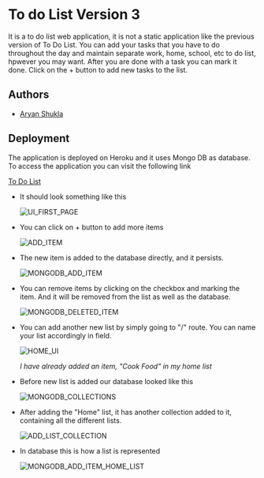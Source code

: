 
# To do List Version 3

It is a to do list web application, it is not a static application like the previous version of To Do List.
You can add your tasks that you have to do throughout the day and maintain separate work, home, school, etc to do list, hpwever you may want.
After you are done with a task you can mark it done. Click on the + button to add new tasks to the list.


## Authors

- [Aryan Shukla](https://www.github.com/aryannewyork)


## Deployment

The application is deployed on Heroku and it uses Mongo DB as database.
To access the application you can visit the following link

[To Do List](https://aqueous-meadow-94570.herokuapp.com/)

- It should look something like this

  ![UI_FIRST_PAGE](https://user-images.githubusercontent.com/79625246/175826217-4a2b667a-e3ec-4754-85cb-294ac34925a1.jpg)

- You can click on + button to add more items

  ![ADD_ITEM](https://user-images.githubusercontent.com/79625246/175826221-10babf4f-3e5b-4d49-be55-541f050f37b2.jpg)

- The new item is added to the database directly, and it persists.

  ![MONGODB_ADD_ITEM](https://user-images.githubusercontent.com/79625246/175826226-5135312e-8e8f-414a-b99b-730a627afe99.jpg)

- You can remove items by clicking on the checkbox and marking the item. And it will be removed from the list as well as the database.

  ![MONGODB_DELETED_ITEM](https://user-images.githubusercontent.com/79625246/175826216-7b7a9f45-d7bd-4625-8fc8-da6e0c92592c.jpg)

- You can add another new list by simply going to "/<ListName>" route. You can name your list accordingly in <ListName> field.

  ![HOME_UI](https://user-images.githubusercontent.com/79625246/175826225-14d62d69-c0f9-419a-9af3-3604ee8d6204.jpg)

  _I have already added an item, "Cook Food" in my home list_

- Before new list is added our database looked like this

  ![MONGODB_COLLECTIONS](https://user-images.githubusercontent.com/79625246/175826214-e483d21e-dfbe-40a4-8c3c-25ebc4a56d91.jpg)

- After adding the "Home" list, it has another collection added to it, containing all the different lists.

  ![ADD_LIST_COLLECTION](https://user-images.githubusercontent.com/79625246/175826222-3a776ae6-8dc0-4b05-bf08-348185f28377.jpg)

- In database this is how a list is represented

  ![MONGODB_ADD_ITEM_HOME_LIST](https://user-images.githubusercontent.com/79625246/175826228-f3aaac04-4202-4e02-a83f-d92333ba03d5.jpg)

